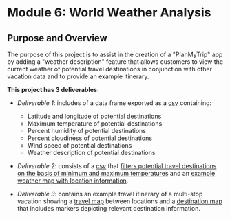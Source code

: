 # Module 6: World Weather Analysis

## Purpose and Overview 
The purpose of this project is to assist in the creation of a "PlanMyTrip" app by adding a "weather description" 
feature that allows customers to view the current weather of potential travel destinations in conjunction with  other
vacation data and to provide an example itinerary.

__This project has 3 deliverables__:

* *Deliverable 1*: includes of a data frame exported as a [csv](https://github.com/laurlen2112/World_Weather_Analysis/blob/main/Resources/Del%201%20CSV.png) containing:
	* Latitude and longitude of potential destinations
	* Maximum temperature of potential destinations
	* Percent humidity of potential destinations
	* Percent cloudiness of potential destinations
	* Wind speed of potential destinations
	* Weather description of potential destinations

* *Deliverable 2*: consists of a [csv](https://github.com/laurlen2112/World_Weather_Analysis/blob/main/Resources/del%202%20csv.png) that [filters potential travel destinations on the basis of minimum and maximum temperatures](https://github.com/laurlen2112/World_Weather_Analysis/blob/main/Resources/Del%202%20code%20box.png) and an [example weather map with location information](https://github.com/laurlen2112/World_Weather_Analysis/blob/main/Resources/WeatherPy_vacation_map%20copy.png).

* *Deliverable 3*: contains an example travel itinerary of a multi-stop vacation showing a [travel map](https://github.com/laurlen2112/World_Weather_Analysis/blob/main/Resources/WeatherPy_travel_map%20copy.png) between locations and a [destination map](https://github.com/laurlen2112/World_Weather_Analysis/blob/main/Resources/WeatherPy_travel_map_markers_large%20copy.png) that includes markers depicting relevant destination information.

